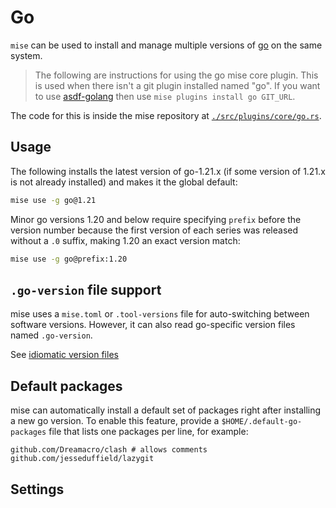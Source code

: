 # Go

`mise` can be used to install and manage multiple versions of [go](https://golang.org/) on the same system.

> The following are instructions for using the go mise core plugin. This is used when there isn't a
git plugin installed named "go". If you want to use [asdf-golang](https://github.com/kennyp/asdf-golang)
then use `mise plugins install go GIT_URL`.

The code for this is inside the mise repository at
[`./src/plugins/core/go.rs`](https://github.com/jdx/mise/blob/main/src/plugins/core/go.rs).

## Usage

The following installs the latest version of go-1.21.x (if some version of 1.21.x is not already
installed) and makes it the global default:

```sh
mise use -g go@1.21
```

Minor go versions 1.20 and below require specifying `prefix` before the version number because the
first version of each series was released without a `.0` suffix, making 1.20 an exact version match:

```sh
mise use -g go@prefix:1.20
```

## `.go-version` file support

mise uses a `mise.toml` or `.tool-versions` file for auto-switching between software versions.
However, it can also read go-specific version files named `.go-version`.

See [idiomatic version files](/configuration.html#idiomatic-version-files)

## Default packages

mise can automatically install a default set of packages right after installing a new go version.
To enable this feature, provide a `$HOME/.default-go-packages` file that lists one packages per
line, for example:

```text
github.com/Dreamacro/clash # allows comments
github.com/jesseduffield/lazygit
```

## Settings

<script setup>
import Settings from '/components/settings.vue';
</script>
<Settings child="go" :level="3" />


